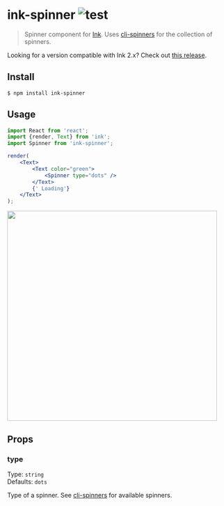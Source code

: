 # ink-spinner ![test](https://github.com/vadimdemedes/ink-spinner/workflows/test/badge.svg)

> Spinner component for [Ink](https://github.com/vadimdemedes/ink). Uses [cli-spinners](https://github.com/sindresorhus/cli-spinners) for the collection of spinners.

Looking for a version compatible with Ink 2.x? Check out [this release](https://github.com/vadimdemedes/ink-spinner/tree/v3.1.0).

## Install

```
$ npm install ink-spinner
```

## Usage

```jsx
import React from 'react';
import {render, Text} from 'ink';
import Spinner from 'ink-spinner';

render(
	<Text>
		<Text color="green">
			<Spinner type="dots" />
		</Text>
		{' Loading'}
	</Text>
);
```

<img src="media/demo.gif" width="482">

## Props

### type

Type: `string`<br>
Defaults: `dots`

Type of a spinner. See [cli-spinners](https://github.com/sindresorhus/cli-spinners) for available spinners.
